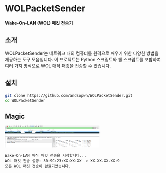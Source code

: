 # WOLPacketSender
**Wake-On-LAN (WOL) 패킷 전송기**

## 소개
WOLPacketSender는 네트워크 내의 컴퓨터를 원격으로 깨우기 위한 다양한 방법을 제공하는 도구 모음입니다. 이 프로젝트는 Python 스크립트와 쉘 스크립트를 포함하여 여러 가지 방식으로 WOL 매직 패킷을 전송할 수 있습니다.


## 설치
```bash
git clone https://github.com/andsopwn/WOLPacketSender.git
cd WOLPacketSender
```

## Magic
<img src="docs/packet.png" width=60%>

``` bash
Wake-On-LAN 매직 패킷 전송을 시작합니다...
WOL 패킷 전송 성공: 30:9C:23:XX:XX:XX -> XX.XX.XX.XX:9
모든 WOL 패킷 전송이 완료되었습니다.
```